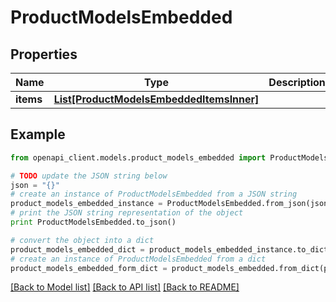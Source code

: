 # ProductModelsEmbedded


## Properties
Name | Type | Description | Notes
------------ | ------------- | ------------- | -------------
**items** | [**List[ProductModelsEmbeddedItemsInner]**](ProductModelsEmbeddedItemsInner.md) |  | [optional] 

## Example

```python
from openapi_client.models.product_models_embedded import ProductModelsEmbedded

# TODO update the JSON string below
json = "{}"
# create an instance of ProductModelsEmbedded from a JSON string
product_models_embedded_instance = ProductModelsEmbedded.from_json(json)
# print the JSON string representation of the object
print ProductModelsEmbedded.to_json()

# convert the object into a dict
product_models_embedded_dict = product_models_embedded_instance.to_dict()
# create an instance of ProductModelsEmbedded from a dict
product_models_embedded_form_dict = product_models_embedded.from_dict(product_models_embedded_dict)
```
[[Back to Model list]](../README.md#documentation-for-models) [[Back to API list]](../README.md#documentation-for-api-endpoints) [[Back to README]](../README.md)


